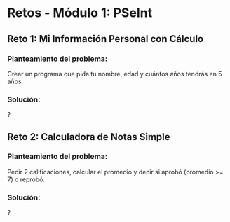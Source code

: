 # Retos - Módulo 1: PSeInt

## Reto 1: Mi Información Personal con Cálculo

### Planteamiento del problema:

Crear un programa que pida tu nombre, edad y cuántos años tendrás en 5 años.

### Solución:

?


## Reto 2: Calculadora de Notas Simple

### Planteamiento del problema:

Pedir 2 calificaciones, calcular el promedio y decir si aprobó (promedio >= 7) o reprobó.

### Solución:

?


